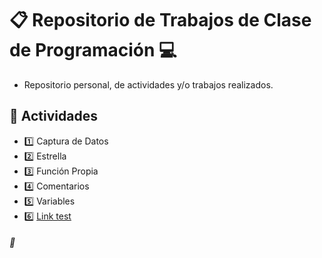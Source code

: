 # :clipboard: Repositorio de Trabajos de Clase de Programación :computer:

- Repositorio personal, de actividades y/o trabajos realizados.

## :pushpin: Actividades

- :one: Captura de Datos
- :two: Estrella
- :three: Función Propia
- :four: Comentarios
- :five: Variables 
- :six: [Link test]([https://www.google.com](https://github.com/SrTuns/Universidad/blob/main/1%20Captura%20de%20Datos/captura-de-datos.c))


###### :cookie:
